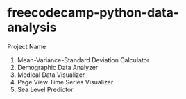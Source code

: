 # freecodecamp-python-data-analysis
Project Name
1. Mean-Variance-Standard Deviation Calculator	
2. Demographic Data Analyzer	
3. Medical Data Visualizer	
4. Page View Time Series Visualizer	
5. Sea Level Predictor
